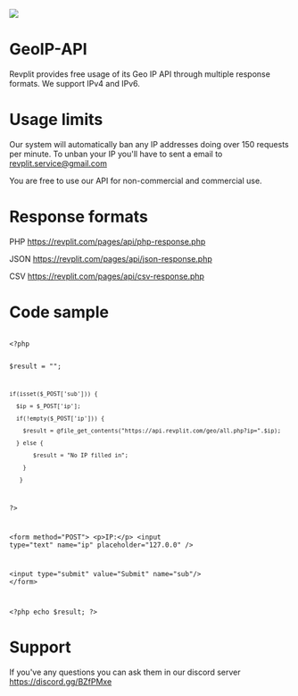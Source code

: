 <a href="#"><img src="https://img.shields.io/github/tag/Revplit/GeoIP-API.svg" /></a>

# GeoIP-API
Revplit provides free usage of its Geo IP API through multiple response formats.  We support IPv4 and IPv6.

# Usage limits

Our system will automatically ban any IP addresses doing over 150 requests per minute. To unban your IP you'll have to sent a email to revplit.service@gmail.com

You are free to use our API for non-commercial and commercial use.

# Response formats
PHP https://revplit.com/pages/api/php-response.php

JSON https://revplit.com/pages/api/json-response.php

CSV https://revplit.com/pages/api/csv-response.php

# Code sample

<code>
&lt;?php 
  
  $result = ""; 
  
    if(isset($_POST['sub'])) { 
    
      $ip = $_POST['ip']; 
      
      if(!empty($_POST['ip'])) { 
      
        $result = @file_get_contents("https://api.revplit.com/geo/all.php?ip=".$ip); 
        
      } else { 
       
           $result = "No IP filled in"; 
           
        } 
        
       } 
       
?> 


&lt;form method="POST">
&lt;p>IP:&lt;/p>
&lt;input type="text" name="ip" placeholder="127.0.0" />

&lt;input type="submit" value="Submit" name="sub"/>
&lt;/form>

&lt;?php echo $result; ?>
</code>

# Support

If you've any questions you can ask them in our discord server https://discord.gg/BZfPMxe
 
